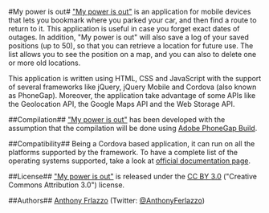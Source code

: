 #My power is out#
["My power is out"](https://github/aferlazzo/power) is an application for mobile devices that lets you bookmark where you parked your car, and then find a route to return to it. This application is useful in case you forget exact dates of outages. In addition, "My power is out" will also save a log of your saved positions (up to 50), so that you can retrieve a location for future use. The list allows you to see the position on a map, and you can also to delete one or more old locations.

This application is written using HTML, CSS and JavaScript with the support of several frameworks like jQuery, jQuery Mobile and Cordova (also known as PhoneGap). Moreover, the application take advantage of some APIs like the Geolocation API, the Google Maps API and the Web Storage API.

##Compilation##
["My power is out"](https://github.com/aferlazzo/power) has been developed with the assumption that the compilation will be done using [Adobe PhoneGap Build](http://build.phonegap.com/).

##Compatibility##
Being a Cordova based application, it can run on all the platforms supported by the framework. To have a complete list of the operating systems supported, take a look at [official documentation page](http://phonegap.com/about/feature).

##License##
["My power is out"](https://github.com/aferlazzo/power) is released under the [CC BY 3.0](http://creativecommons.org/licenses/by/3.0/) ("Creative Commons Attribution 3.0") license.

##Authors##
[Anthony Frlazzo](http://www.anthonyferlazzo.com) (Twitter: [@AnthonyFerlazzo](https://twitter.com/AnthonyFerlazzo))